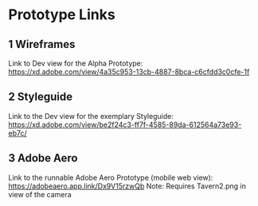 
# Prototype Links

## 1	Wireframes

Link to Dev view for the Alpha Prototype: https://xd.adobe.com/view/4a35c953-13cb-4887-8bca-c6cfdd3c0cfe-1f

## 2	Styleguide

Link to the Dev view for the exemplary Styleguide: https://xd.adobe.com/view/be2f24c3-ff7f-4585-89da-612564a73e93-eb7c/ 

## 3	Adobe Aero

Link to the runnable Adobe Aero Prototype (mobile web view): https://adobeaero.app.link/Dx9V15rzwQb
Note: Requires Tavern2.png in view of the camera
